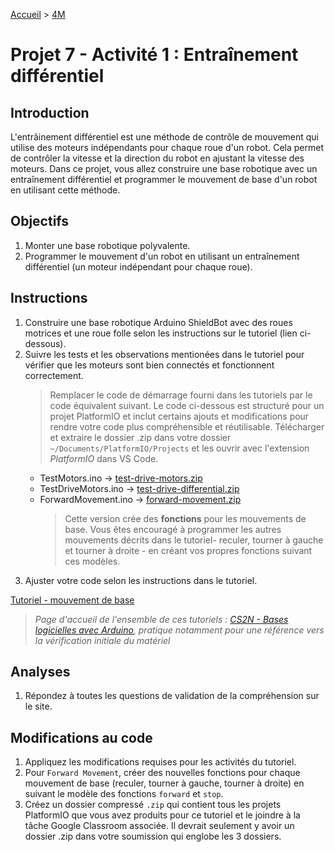 [Accueil](./index.md) > [4M](./acceuil4M.md#projet-7--mouvement-avec-mission)

# Projet 7 - Activité 1 : Entraînement différentiel

## Introduction

L'entrâinement différentiel est une méthode de contrôle de mouvement qui utilise des moteurs indépendants pour chaque roue d'un robot. Cela permet de contrôler la vitesse et la direction du robot en ajustant la vitesse des moteurs. Dans ce projet, vous allez construire une base robotique avec un entraînement différentiel et programmer le mouvement de base d'un robot en utilisant cette méthode.

## Objectifs

1. Monter une base robotique polyvalente.
1. Programmer le mouvement d'un robot en utilisant un entraînement différentiel (un moteur indépendant pour chaque roue).

## Instructions

1. Construire une base robotique Arduino ShieldBot avec des roues motrices et une roue folle selon les instructions sur le tutoriel (lien ci-dessous).
1. Suivre les tests et les observations mentionées dans le tutoriel pour vérifier que les moteurs sont bien connectés et fonctionnent correctement.
   > Remplacer le code de démarrage fourni dans les tutoriels par le code équivalent suivant. Le code ci-dessous est structuré pour un projet PlatformIO et inclut certains ajouts et modifications pour rendre votre code plus compréhensible et réutilisable. Télécharger et extraire le dossier .zip dans votre dossier `~/Documents/PlatformIO/Projects` et les ouvrir avec l'extension _PlatformIO_ dans VS Code.
   - TestMotors.ino -> [test-drive-motors.zip](./code/platformio/test-drive-motors-pio.zip)
   - TestDriveMotors.ino -> [test-drive-differential.zip](./code/platformio/test-drive-differential-pio.zip)
   - ForwardMovement.ino -> [forward-movement.zip](./code/platformio/forward-movement-pio.zip)
        > Cette version crée des **fonctions** pour les mouvements de base. Vous êtes encouragé à programmer les autres mouvements décrits dans le tutoriel- reculer, tourner à gauche et tourner à droite - en créant vos propres fonctions suivant ces modèles.
1. Ajuster votre code selon les instructions dans le tutoriel.

<a href="https://www.cs2n.org/u/mp/badge_pages/195" target="_blank">Tutoriel - mouvement de base</a>

> _Page d'accueil de l'ensemble de ces tutoriels : <a href="https://www.cs2n.org/u/track_progress?id=290" target="_blank">CS2N - Bases logicielles avec Arduino</a>, pratique notamment pour une référence vers la vérification initiale du matériel_

## Analyses

1. Répondez à toutes les questions de validation de la compréhension sur le site.

## Modifications au code

1. Appliquez les modifications requises pour les activités du tutoriel.
1. Pour `Forward Movement`, créer des nouvelles fonctions pour chaque mouvement de base (reculer, tourner à gauche, tourner à droite) en suivant le modèle des fonctions `forward` et `stop`.
1. Créez un dossier compressé `.zip` qui contient tous les projets PlatformIO que vous avez produits pour ce tutoriel et le joindre à la tâche Google Classroom associée. Il devrait seulement y avoir un dossier .zip dans votre soumission qui englobe les 3 dossiers.
